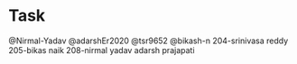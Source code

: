 # Task
@Nirmal-Yadav @adarshEr2020 @tsr9652 @bikash-n
204-srinivasa reddy
205-bikas naik
208-nirmal yadav
adarsh prajapati
